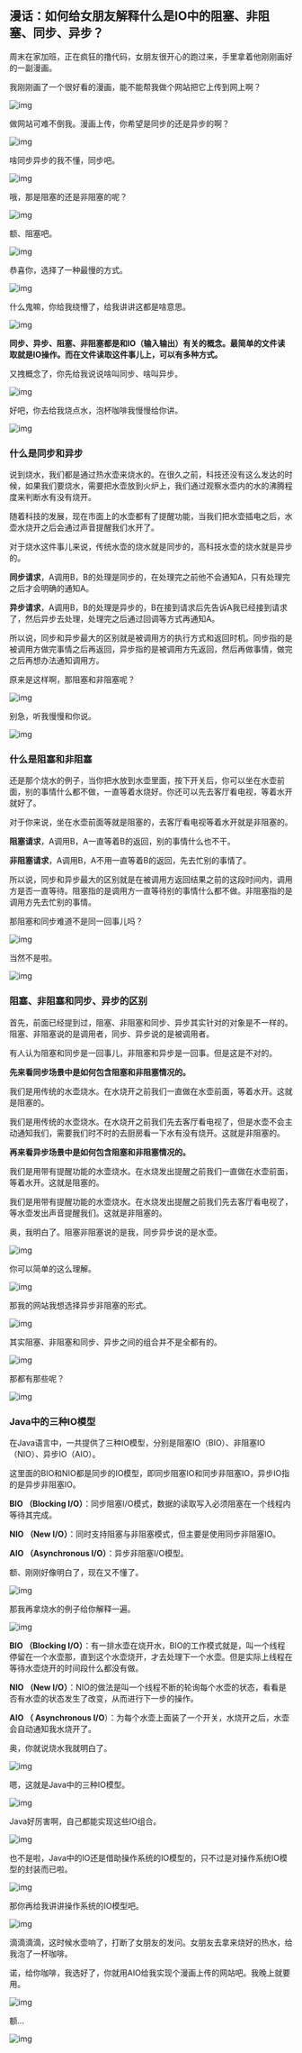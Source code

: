 ## 漫话：如何给女朋友解释什么是IO中的阻塞、非阻塞、同步、异步？

周末在家加班，正在疯狂的撸代码，女朋友很开心的跑过来，手里拿着他刚刚画好的一副漫画。

我刚刚画了一个很好看的漫画，能不能帮我做个网站把它上传到网上啊？



![img](https://mmbiz.qpic.cn/mmbiz_png/mQlO20PgUDLkwae79LDHHhLVfOadSbN3jrwrt2Sia50KUib1Nicta9THqKSbibvKZC15d2ibHgujZpHO7UmFmgiaNdkQ/640?wx_fmt=png&tp=webp&wxfrom=5&wx_lazy=1&wx_co=1)





做网站可难不倒我。漫画上传，你希望是同步的还是异步的啊？

![img](https://mmbiz.qpic.cn/mmbiz_png/mQlO20PgUDLkwae79LDHHhLVfOadSbN3YdzC8cNDZh8p32YEIgpks99ic5r6c9LVsaL9kOe7p9zhHFto3fjYEPQ/640?wx_fmt=png&tp=webp&wxfrom=5&wx_lazy=1&wx_co=1)



啥同步异步的我不懂，同步吧。



![img](https://mmbiz.qpic.cn/mmbiz_png/mQlO20PgUDLkwae79LDHHhLVfOadSbN3ApZhvZapxchW07NILBljuMAdtowzE914I12ulIdTdrxzQgJP7Z90KQ/640?wx_fmt=png&tp=webp&wxfrom=5&wx_lazy=1&wx_co=1)





哦，那是阻塞的还是非阻塞的呢？

![img](https://mmbiz.qpic.cn/mmbiz_png/mQlO20PgUDLkwae79LDHHhLVfOadSbN3YdzC8cNDZh8p32YEIgpks99ic5r6c9LVsaL9kOe7p9zhHFto3fjYEPQ/640?wx_fmt=png&tp=webp&wxfrom=5&wx_lazy=1&wx_co=1)



额、阻塞吧。



![img](https://mmbiz.qpic.cn/mmbiz_png/mQlO20PgUDLkwae79LDHHhLVfOadSbN3Q6M53R5OLeWBjV9r3mhBvAGHfwKegEsDAPC1xVaHuhL9PicyjN51QtQ/640?wx_fmt=png&tp=webp&wxfrom=5&wx_lazy=1&wx_co=1)





恭喜你，选择了一种最慢的方式。

![img](https://mmbiz.qpic.cn/mmbiz_png/mQlO20PgUDLkwae79LDHHhLVfOadSbN3YdzC8cNDZh8p32YEIgpks99ic5r6c9LVsaL9kOe7p9zhHFto3fjYEPQ/640?wx_fmt=png&tp=webp&wxfrom=5&wx_lazy=1&wx_co=1)





什么鬼嘛，你给我绕懵了，给我讲讲这都是啥意思。



![img](https://mmbiz.qpic.cn/mmbiz_png/mQlO20PgUDLkwae79LDHHhLVfOadSbN3S3z5ncfL0M1JfSgM5oc6VJTibGicVlRvMnjrHFib81S97hDBCLrAVsbnQ/640?wx_fmt=png&tp=webp&wxfrom=5&wx_lazy=1&wx_co=1)



**同步、异步、阻塞、非阻塞都是和IO（输入输出）有关的概念。最简单的文件读取就是IO操作。而在文件读取这件事儿上，可以有多种方式。**

又拽概念了，你先给我说说啥叫同步、啥叫异步。



![img](https://mmbiz.qpic.cn/mmbiz_png/mQlO20PgUDLkwae79LDHHhLVfOadSbN3vCB6zeSKFrxoBrhEDMiafLyG4vvDFAA0aDb45UCHicT4FhlibJWk6Ohibg/640?wx_fmt=png&tp=webp&wxfrom=5&wx_lazy=1&wx_co=1)





好吧，你去给我烧点水，泡杯咖啡我慢慢给你讲。

![img](https://mmbiz.qpic.cn/mmbiz_png/mQlO20PgUDLkwae79LDHHhLVfOadSbN3YdzC8cNDZh8p32YEIgpks99ic5r6c9LVsaL9kOe7p9zhHFto3fjYEPQ/640?wx_fmt=png&tp=webp&wxfrom=5&wx_lazy=1&wx_co=1)



### **什么是同步和异步** 

说到烧水，我们都是通过热水壶来烧水的。在很久之前，科技还没有这么发达的时候，如果我们要烧水，需要把水壶放到火炉上，我们通过观察水壶内的水的沸腾程度来判断水有没有烧开。

随着科技的发展，现在市面上的水壶都有了提醒功能，当我们把水壶插电之后，水壶水烧开之后会通过声音提醒我们水开了。

对于烧水这件事儿来说，传统水壶的烧水就是同步的，高科技水壶的烧水就是异步的。

**同步请求**，A调用B，B的处理是同步的，在处理完之前他不会通知A，只有处理完之后才会明确的通知A。

**异步请求**，A调用B，B的处理是异步的，B在接到请求后先告诉A我已经接到请求了，然后异步去处理，处理完之后通过回调等方式再通知A。

所以说，同步和异步最大的区别就是被调用方的执行方式和返回时机。同步指的是被调用方做完事情之后再返回，异步指的是被调用方先返回，然后再做事情，做完之后再想办法通知调用方。

原来是这样啊，那阻塞和非阻塞呢？



![img](https://mmbiz.qpic.cn/mmbiz_png/mQlO20PgUDLkwae79LDHHhLVfOadSbN3JWwQ1HUBkpImAk7MwuKib3Fc6CmYBxB60S8hwZLG8nxiaIySoTIusicibw/640?wx_fmt=png&tp=webp&wxfrom=5&wx_lazy=1&wx_co=1)





别急，听我慢慢和你说。

![img](https://mmbiz.qpic.cn/mmbiz_png/mQlO20PgUDLkwae79LDHHhLVfOadSbN3YdzC8cNDZh8p32YEIgpks99ic5r6c9LVsaL9kOe7p9zhHFto3fjYEPQ/640?wx_fmt=png&tp=webp&wxfrom=5&wx_lazy=1&wx_co=1)



### **什么是阻塞和非阻塞** 

还是那个烧水的例子，当你把水放到水壶里面，按下开关后，你可以坐在水壶前面，别的事情什么都不做，一直等着水烧好。你还可以先去客厅看电视，等着水开就好了。

对于你来说，坐在水壶前面等就是阻塞的，去客厅看电视等着水开就是非阻塞的。

**阻塞请求**，A调用B，A一直等着B的返回，别的事情什么也不干。

**非阻塞请求**，A调用B，A不用一直等着B的返回，先去忙别的事情了。

所以说，同步和异步最大的区别就是在被调用方返回结果之前的这段时间内，调用方是否一直等待。阻塞指的是调用方一直等待别的事情什么都不做。非阻塞指的是调用方先去忙别的事情。

那阻塞和同步难道不是同一回事儿吗？



![img](https://mmbiz.qpic.cn/mmbiz_png/mQlO20PgUDLkwae79LDHHhLVfOadSbN3JWwQ1HUBkpImAk7MwuKib3Fc6CmYBxB60S8hwZLG8nxiaIySoTIusicibw/640?wx_fmt=png&tp=webp&wxfrom=5&wx_lazy=1&wx_co=1)





当然不是啦。

![img](https://mmbiz.qpic.cn/mmbiz_png/mQlO20PgUDLkwae79LDHHhLVfOadSbN3YdzC8cNDZh8p32YEIgpks99ic5r6c9LVsaL9kOe7p9zhHFto3fjYEPQ/640?wx_fmt=png&tp=webp&wxfrom=5&wx_lazy=1&wx_co=1)



### **阻塞、非阻塞和同步、异步的区别** 

首先，前面已经提到过，阻塞、非阻塞和同步、异步其实针对的对象是不一样的。阻塞、非阻塞说的是调用者，同步、异步说的是被调用者。

有人认为阻塞和同步是一回事儿，非阻塞和异步是一回事。但是这是不对的。

**先来看同步场景中是如何包含阻塞和非阻塞情况的。**

我们是用传统的水壶烧水。在水烧开之前我们一直做在水壶前面，等着水开。这就是阻塞的。

我们是用传统的水壶烧水。在水烧开之前我们先去客厅看电视了，但是水壶不会主动通知我们，需要我们时不时的去厨房看一下水有没有烧开。这就是非阻塞的。

**再来看异步场景中是如何包含阻塞和非阻塞情况的。**

我们是用带有提醒功能的水壶烧水。在水烧发出提醒之前我们一直做在水壶前面，等着水开。这就是阻塞的。

我们是用带有提醒功能的水壶烧水。在水烧发出提醒之前我们先去客厅看电视了，等水壶发出声音提醒我们。这就是非阻塞的。

奥，我明白了。阻塞非阻塞说的是我，同步异步说的是水壶。



![img](https://mmbiz.qpic.cn/mmbiz_png/mQlO20PgUDLkwae79LDHHhLVfOadSbN3ApZhvZapxchW07NILBljuMAdtowzE914I12ulIdTdrxzQgJP7Z90KQ/640?wx_fmt=png&tp=webp&wxfrom=5&wx_lazy=1&wx_co=1)





你可以简单的这么理解。

![img](https://mmbiz.qpic.cn/mmbiz_png/mQlO20PgUDLkwae79LDHHhLVfOadSbN3YdzC8cNDZh8p32YEIgpks99ic5r6c9LVsaL9kOe7p9zhHFto3fjYEPQ/640?wx_fmt=png&tp=webp&wxfrom=5&wx_lazy=1&wx_co=1)



那我的网站我想选择异步非阻塞的形式。



![img](https://mmbiz.qpic.cn/mmbiz_png/mQlO20PgUDLkwae79LDHHhLVfOadSbN3YdzC8cNDZh8p32YEIgpks99ic5r6c9LVsaL9kOe7p9zhHFto3fjYEPQ/640?wx_fmt=png&tp=webp&wxfrom=5&wx_lazy=1&wx_co=1)





其实阻塞、非阻塞和同步、异步之间的组合并不是全都有的。

![img](https://mmbiz.qpic.cn/mmbiz_png/mQlO20PgUDLkwae79LDHHhLVfOadSbN3YdzC8cNDZh8p32YEIgpks99ic5r6c9LVsaL9kOe7p9zhHFto3fjYEPQ/640?wx_fmt=png&tp=webp&wxfrom=5&wx_lazy=1&wx_co=1)



那都有那些呢？



![img](https://mmbiz.qpic.cn/mmbiz_png/mQlO20PgUDLkwae79LDHHhLVfOadSbN3cL06LnT9UBBzwC676OnYs9xbTCe2FcJnjHUW4Tzjxt9kBaWDoIJBoA/640?wx_fmt=png&tp=webp&wxfrom=5&wx_lazy=1&wx_co=1)



### **Java中的三种IO模型** 

在Java语言中，一共提供了三种IO模型，分别是阻塞IO（BIO）、非阻塞IO（NIO）、异步IO（AIO）。

这里面的BIO和NIO都是同步的IO模型，即同步阻塞IO和同步非阻塞IO，异步IO指的是异步非阻塞IO。

**BIO （Blocking I/O）**：同步阻塞I/O模式，数据的读取写入必须阻塞在一个线程内等待其完成。

**NIO （New I/O）**：同时支持阻塞与非阻塞模式，但主要是使用同步非阻塞IO。

**AIO （Asynchronous I/O）**：异步非阻塞I/O模型。

额、刚刚好像明白了，现在又不懂了。



![img](https://mmbiz.qpic.cn/mmbiz_png/mQlO20PgUDLkwae79LDHHhLVfOadSbN3ApZhvZapxchW07NILBljuMAdtowzE914I12ulIdTdrxzQgJP7Z90KQ/640?wx_fmt=png&tp=webp&wxfrom=5&wx_lazy=1&wx_co=1)





那我再拿烧水的例子给你解释一遍。

![img](https://mmbiz.qpic.cn/mmbiz_png/mQlO20PgUDLkwae79LDHHhLVfOadSbN3YdzC8cNDZh8p32YEIgpks99ic5r6c9LVsaL9kOe7p9zhHFto3fjYEPQ/640?wx_fmt=png&tp=webp&wxfrom=5&wx_lazy=1&wx_co=1)



**BIO （Blocking I/O）**：有一排水壶在烧开水，BIO的工作模式就是，叫一个线程停留在一个水壶那，直到这个水壶烧开，才去处理下一个水壶。但是实际上线程在等待水壶烧开的时间段什么都没有做。

**NIO （New I/O）**：NIO的做法是叫一个线程不断的轮询每个水壶的状态，看看是否有水壶的状态发生了改变，从而进行下一步的操作。

**AIO （ Asynchronous I/O**）：为每个水壶上面装了一个开关，水烧开之后，水壶会自动通知我水烧开了。

奥，你就说烧水我就明白了。



![img](https://mmbiz.qpic.cn/mmbiz_png/mQlO20PgUDLkwae79LDHHhLVfOadSbN3YdzC8cNDZh8p32YEIgpks99ic5r6c9LVsaL9kOe7p9zhHFto3fjYEPQ/640?wx_fmt=png&tp=webp&wxfrom=5&wx_lazy=1&wx_co=1)





嗯，这就是Java中的三种IO模型。

![img](https://mmbiz.qpic.cn/mmbiz_png/mQlO20PgUDLkwae79LDHHhLVfOadSbN3YdzC8cNDZh8p32YEIgpks99ic5r6c9LVsaL9kOe7p9zhHFto3fjYEPQ/640?wx_fmt=png&tp=webp&wxfrom=5&wx_lazy=1&wx_co=1)



Java好厉害啊，自己都能实现这些IO组合。



![img](https://mmbiz.qpic.cn/mmbiz_png/mQlO20PgUDLkwae79LDHHhLVfOadSbN3wD5hQyKHhlpcADQz6ZVURb7ce3MpbTxGIiaBbia0Qic1uPVojX4wH6eIw/640?wx_fmt=png&tp=webp&wxfrom=5&wx_lazy=1&wx_co=1)





也不是啦，Java中的IO还是借助操作系统的IO模型的，只不过是对操作系统IO模型的封装而已啦。

![img](https://mmbiz.qpic.cn/mmbiz_png/mQlO20PgUDLkwae79LDHHhLVfOadSbN3YdzC8cNDZh8p32YEIgpks99ic5r6c9LVsaL9kOe7p9zhHFto3fjYEPQ/640?wx_fmt=png&tp=webp&wxfrom=5&wx_lazy=1&wx_co=1)



那你再给我讲讲操作系统的IO模型吧。



![img](https://mmbiz.qpic.cn/mmbiz_png/mQlO20PgUDLkwae79LDHHhLVfOadSbN3ApZhvZapxchW07NILBljuMAdtowzE914I12ulIdTdrxzQgJP7Z90KQ/640?wx_fmt=png&tp=webp&wxfrom=5&wx_lazy=1&wx_co=1)



滴滴滴滴，这时候水壶响了，打断了女朋友的发问。女朋友去拿来烧好的热水，给我泡了一杯咖啡。

诺，给你咖啡，我选好了，你就用AIO给我实现个漫画上传的网站吧。我晚上就要用。



![img](https://mmbiz.qpic.cn/mmbiz_png/mQlO20PgUDLkwae79LDHHhLVfOadSbN3wD5hQyKHhlpcADQz6ZVURb7ce3MpbTxGIiaBbia0Qic1uPVojX4wH6eIw/640?wx_fmt=png&tp=webp&wxfrom=5&wx_lazy=1&wx_co=1)





额…

![img](https://mmbiz.qpic.cn/mmbiz_png/mQlO20PgUDLkwae79LDHHhLVfOadSbN3aeEhz2nkkClOmpPc8I88OBKJTjsYJMhzClILq3oOQj4jEEicbceDnyg/640?wx_fmt=png&tp=webp&wxfrom=5&wx_lazy=1&wx_co=1)